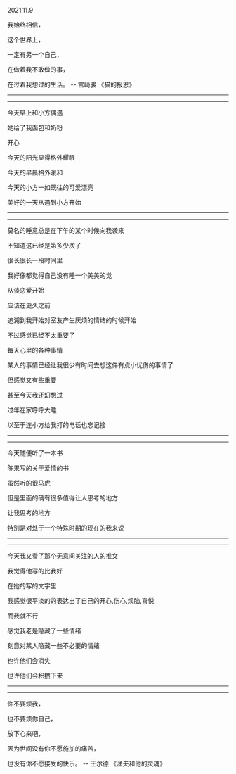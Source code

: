 2021.11.9

我始终相信，

这个世界上，

一定有另一个自己，

在做着我不敢做的事，

在过着我想过的生活。 -- 宫崎骏 《猫的报恩》

-----------

---------

今天早上和小方偶遇

她给了我面包和奶粉

开心

今天的阳光显得格外耀眼

今天的早晨格外暖和

今天的小方一如既往的可爱漂亮

美好的一天从遇到小方开始

------

----------

莫名的睡意总是在下午的某个时候向我袭来

不知道这已经是第多少次了

很长很长一段时间里

我好像都觉得自己没有睡一个美美的觉

从谈恋爱开始

应该在更久之前

追溯到我开始对室友产生厌烦的情绪的时候开始

不过感觉已经不太重要了

每天心里的各种事情

某人的事情已经让我很少有时间去想这件有点小忧伤的事情了

但感觉又有些重要

甚至今天我还幻想过

过年在家呼呼大睡

以至于连小方给我打的电话也忘记接

---------

-----------

今天随便听了一本书

陈果写的关于爱情的书

虽然听的很马虎

但是里面的确有很多值得让人思考的地方

让我思考的地方

特别是对处于一个特殊时期的现在的我来说

-------

---------

今天我又看了那个无意间关注的人的推文

我觉得他写的比我好

在她的写的文字里

我感觉很平淡的的表达出了自己的开心,伤心,烦脑,喜悦

而我就不行

感觉我老是隐藏了一些情绪

刻意对某人隐藏一些不必要的情绪

也许他们会消失

也许他们会积攒下来



--------

---------------

你不要烦我，

也不要烦你自己，

放下心来吧，

因为世间没有你不愿施加的痛苦，

也没有你不愿接受的快乐。 -- 王尔德 《渔夫和他的灵魂》
